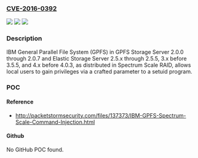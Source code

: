 ### [CVE-2016-0392](https://cve.mitre.org/cgi-bin/cvename.cgi?name=CVE-2016-0392)
![](https://img.shields.io/static/v1?label=Product&message=n%2Fa&color=blue)
![](https://img.shields.io/static/v1?label=Version&message=n%2Fa&color=blue)
![](https://img.shields.io/static/v1?label=Vulnerability&message=n%2Fa&color=brighgreen)

### Description

IBM General Parallel File System (GPFS) in GPFS Storage Server 2.0.0 through 2.0.7 and Elastic Storage Server 2.5.x through 2.5.5, 3.x before 3.5.5, and 4.x before 4.0.3, as distributed in Spectrum Scale RAID, allows local users to gain privileges via a crafted parameter to a setuid program.

### POC

#### Reference
- http://packetstormsecurity.com/files/137373/IBM-GPFS-Spectrum-Scale-Command-Injection.html

#### Github
No GitHub POC found.

